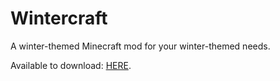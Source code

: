 # Wintercraft
A winter-themed Minecraft mod for your winter-themed needs.

Available to download: [HERE](http://bit.ly/2pxpdGj).
